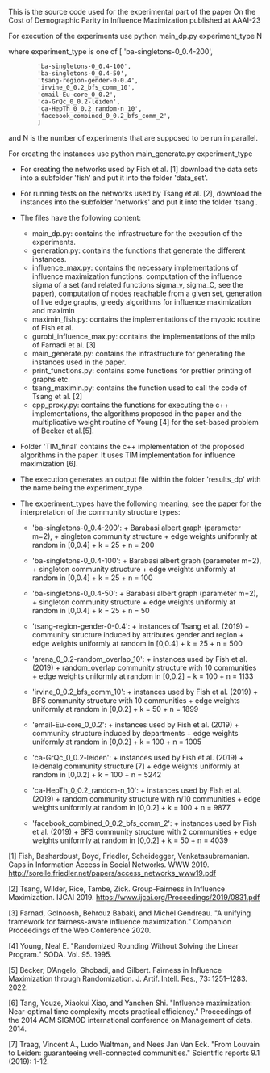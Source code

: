 This is the source code used for the experimental part of the paper 
			On the Cost of Demographic Parity in Influence Maximization published at AAAI-23

For execution of the experiments use
    python main_dp.py experiment_type N

where experiment_type is one of
        [   'ba-singletons-0_0.4-200',
	
            'ba-singletons-0_0.4-100',
            'ba-singletons-0_0.4-50',
            'tsang-region-gender-0-0.4',
            'irvine_0_0.2_bfs_comm_10',
            'email-Eu-core_0_0.2',
            'ca-GrQc_0_0.2-leiden',
            'ca-HepTh_0_0.2_random-n_10',
            'facebook_combined_0_0.2_bfs_comm_2',
            ]
and N is the number of experiments that are supposed to be run in parallel.

For creating the instances use
    python main_generate.py experiment_type


- For creating the networks used by Fish et al. [1] download the data sets into a subfolder 'fish' and put it into the folder 'data_set'.

- For running tests on the networks used by Tsang et al. [2], download the instances into the subfolder 'networks' and put it into the folder 'tsang'.

- The files have the following content:
    - main_dp.py: contains the infrastructure for the execution of the experiments.
    - generation.py: contains the functions that generate the different instances.
    - influence_max.py: contains the necessary implementations of influence maximization functions: computation of the influence sigma of a set (and related functions sigma_v, sigma_C, see the paper), computation of nodes reachable from a given set, generation of live edge graphs, greedy algorithms for influence maximization and maximin
    - maximin_fish.py: contains the implementations of the myopic routine of Fish et al.
    - gurobi_influence_max.py: contains the implementations of the milp of Farnadi et al. [3]
    - main_generate.py: contains the infrastructure for generating the instances used in the paper.
    - print_functions.py: contains some functions for prettier printing of graphs etc.
    - tsang_maximin.py: contains the function used to call the code of Tsang et al. [2]
    - cpp_proxy.py: contains the functions for executing the c++ implementations, the algorithms proposed in the paper and the multiplicative weight routine of Young [4] for the set-based problem of Becker et al.[5].

- Folder 'TIM_final' contains the c++ implementation of the proposed algorithms in the paper. It uses TIM implementation for influence maximization [6].
- The execution generates an output file within the folder 'results_dp' with the name being the experiment_type.


- The experiment_types have the following meaning, see the paper for the interpretation of the community structure types:
    - 'ba-singletons-0_0.4-200':            + Barabasi albert graph (parameter m=2),
                                            + singleton community structure
                                            + edge weights uniformly at random in [0,0.4]
                                            + k = 25
                                            + n = 200

    - 'ba-singletons-0_0.4-100':            + Barabasi albert graph (parameter m=2),
                                            + singleton community structure
                                            + edge weights uniformly at random in [0,0.4]
                                            + k = 25
                                            + n = 100

    - 'ba-singletons-0_0.4-50':             + Barabasi albert graph (parameter m=2),
                                            + singleton community structure
                                            + edge weights uniformly at random in [0,0.4]
                                            + k = 25
                                            + n = 50

    - 'tsang-region-gender-0-0.4':          + instances of Tsang et al. (2019)
                                            + community structure induced by attributes gender and region
                                            + edge weights uniformly at random in [0,0.4]
                                            + k = 25
                                            + n = 500

    - 'arena_0_0.2-random_overlap_10':      + instances used by Fish et al. (2019)
                                            + random_overlap community structure with 10 communities
                                            + edge weights uniformly at random in [0,0.2]
                                            + k = 100
                                            + n = 1133                                

    - 'irvine_0_0.2_bfs_comm_10':           + instances used by Fish et al. (2019)
                                            + BFS community structure with 10 communities
                                            + edge weights uniformly at random in [0,0.2]
                                            + k = 50
                                            + n = 1899
                                            
    - 'email-Eu-core_0_0.2':                + instances used by Fish et al. (2019)
                                            + community structure induced by departments
                                            + edge weights uniformly at random in [0,0.2]
                                            + k = 100
                                            + n = 1005

    - 'ca-GrQc_0_0.2-leiden':               + instances used by Fish et al. (2019)
                                            + leidenalg community structure [7]
                                            + edge weights uniformly at random in [0,0.2]
                                            + k = 100
                                            + n = 5242

    - 'ca-HepTh_0_0.2_random-n_10':         + instances used by Fish et al. (2019)
                                            + random community structure with n/10 communities
                                            + edge weights uniformly at random in [0,0.2]
                                            + k = 100
                                            + n = 9877

    - 'facebook_combined_0_0.2_bfs_comm_2': + instances used by Fish et al. (2019)
                                            + BFS community structure with 2 communities
                                            + edge weights uniformly at random in [0,0.2]
                                            + k = 50
                                            + n = 4039


[1] Fish, Bashardoust, Boyd, Friedler, Scheidegger, Venkatasubramanian. Gaps in Information Access in Social Networks. WWW 2019.
    http://sorelle.friedler.net/papers/access_networks_www19.pdf
    
[2] Tsang, Wilder, Rice, Tambe, Zick. Group-Fairness in Influence Maximization. IJCAI 2019.
    https://www.ijcai.org/Proceedings/2019/0831.pdf
    
[3] Farnad, Golnoosh, Behrouz Babaki, and Michel Gendreau. "A unifying framework for fairness-aware influence maximization." Companion Proceedings of the Web Conference 2020.

[4] Young, Neal E. "Randomized Rounding Without Solving the Linear Program." SODA. Vol. 95. 1995.

[5] Becker, D’Angelo, Ghobadi, and Gilbert. Fairness in Influence Maximization through Randomization. J. Artif. Intell. Res., 73: 1251–1283. 2022.

[6] Tang, Youze, Xiaokui Xiao, and Yanchen Shi. "Influence maximization: Near-optimal time complexity meets practical efficiency." Proceedings of the 2014 ACM SIGMOD international conference on Management of data. 2014.

[7] Traag, Vincent A., Ludo Waltman, and Nees Jan Van Eck. "From Louvain to Leiden: guaranteeing well-connected communities." Scientific reports 9.1 (2019): 1-12.
